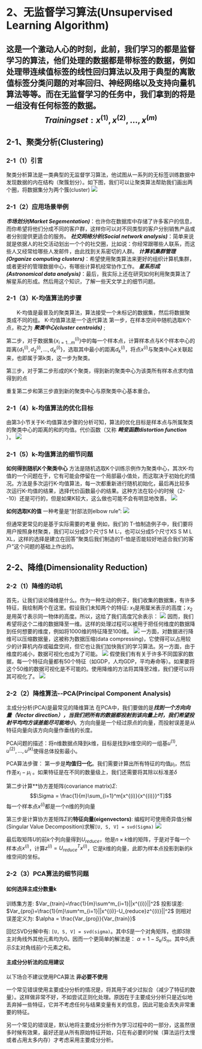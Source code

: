  # 2、无监督学习算法(Unsupervised Learning Algorithm)
 这是一个激动人心的时刻，此前，我们学习的都是监督学习的算法，他们处理的数据都是带标签的数据，例如处理带连续值标签的线性回归算法以及用于典型的离散值标签分类问题的对率回归、神经网络以及支持向量机算法等等。而在无监督学习的任务中，我们拿到的将是一组没有任何标签的数据。
 $$Training set: {x^{(1)}, x^{(2)}, ..., x^{(m)}}$$
 ---
## 2-1、聚类分析(Clustering)
### 2-1（1）引言
聚类分析算法是一类典型的无监督学习算法，他试图从一系列的无标签训练数据中发现数据的内在结构（聚簇划分）。如下图，我们可以让聚类算法帮助我们画出两个圈，将数据集分为两个簇(cluster)
![](http://www.ai-start.com/ml2014/images/6709f5ca3cd2240d4e95dcc3d3e808d5.png)

### 2-1（2）应用场景举例
***市场划分(Market Segementation)***：也许你在数据库中存储了许多客户的信息，而你希望将他们分成不同的客户群，这样你可以对不同类型的客户分别销售产品或者分别提供更适合的服务。
***社交网络分析(Social network analysis)***：简单来说就是依据人的社交活动划出一个个的社交圈，比如说：你经常跟哪些人联系，而这些人又经常给哪些人发邮件，由此找到关系密切的人群。
***计算机集群管理(Organize computing clusters)***：希望使用聚类算法来更好的组织计算机集群，或者更好的管理数据中心，有哪些计算机经常协作工作。
***星系形成(Astronomical data analysis)***：最后，我实际上还在研究如何利用聚类算法了解星系的形成。然后用这个知识，了解一些天文学上的细节问题。

### 2-1（3）K-均值算法的步骤
&emsp;&emsp;K-均值是最普及的聚类算法，算法接受一个未标记的数据集，然后将数据聚类成不同的组。
K-均值算法是一个迭代算法
第一步，在样本空间中随机选取K个点，称之为 ***聚类中心(cluster centroids)*** ;

第二步，对于数据集$\{x^{(i)}_{i=1...m}\}$中的每一个样本点，计算样本点与K个样本中心的距离$\{d^{(i)}_1, d^{(i)}_2, ..., d^{(i)}_K\}$，选取其中最小的距离$d^{(i)}_k$，将点$x^{(i)}$与聚类中心$k$关联起来，也即属于第k类，这一步为聚类。

第三步，对于第二步形成的K个聚类，得到新的聚类中心为该类所有样本点求均值得到的点

重复第二步和第三步直到新的聚类中心与原聚类中心基本重合。

### 2-1（4）k-均值算法的优化目标
由第3小节关于K-均值算法步骤的分析可知，算法的优化目标是样本点与所属聚类的聚类中心的距离的和的均值。代价函数（又称 ***畸变函数distortion function*** ）。
![](https://files.mdnice.com/user/35698/ca374566-b50f-41bb-9ffe-303a2bc4fb1d.png)

### 2-1（5）k-均值算法的细节问题
**如何得到随机K个聚类中心**
方法是随机选取K个训练示例作为聚类中心，其次K-均值的一个问题在于，它有可能会停留在一个局部最小值处，而这取决于初始化的情况。方法是多次运行K-均值算法，每一次都重新进行随机初始化，最后再比较多次运行K-均值的结果，选择代价函数最小的结果。这种方法在较小的时候（2--10）还是可行的，但是如果K较大，这么做也可能不会有明显地改善。
![](http://www.ai-start.com/ml2014/images/d4d2c3edbdd8915f4e9d254d2a47d9c7.png)

**如何选取K的值**
一种考量是“肘部法则elbow rule”:
![](http://www.ai-start.com/ml2014/images/f3ddc6d751cab7aba7a6f8f44794e975.png)

但通常更常见的是基于实际需要的考量
例如，我们的 T-恤制造例子中，我们要将用户按照身材聚类，我们可以分成3个尺寸S M L:，也可以分成5个尺寸XS S M L XL，这样的选择是建立在回答“聚类后我们制造的T-恤是否能较好地适合我们的客户”这个问题的基础上作出的。


## 2-2、降维(Dimensionality Reduction)
### 2-2（1）降维的动机
首先，让我们谈论降维是什么。作为一种生动的例子，我们收集的数据集，有许多特征，我绘制两个在这里。假设我们未知两个的特征: $x_1$是用厘米表示的高度；$x_2$是用英寸表示同一物体的高度。所以，这给了我们高度冗余表示：
![](http://www.ai-start.com/ml2014/images/8274f0c29314742e9b4f15071ea7624a.png)
因而，我们希望将这个二维的数据降至一维。这样的处理过程可以被用于把任何维度的数据降到任何想要的维度，例如将1000维的特征降至100维。
![](http://www.ai-start.com/ml2014/images/67e2a9d760300d33ac5e12ad2bd5523c.jpg)
一方面，对数据进行降维可以压缩数据量，这被称为数据压缩(data compressing)，它使得可以占用较少的计算机内存或磁盘空间，但它也让我们加快我们的学习算法。另一方面，由于维度的减小，数据可视化也成为了可能。
![](http://www.ai-start.com/ml2014/images/789d90327121d3391735087b9276db2a.png)
假使我们有有关于许多不同国家的数据，每一个特征向量都有50个特征（如GDP，人均GDP，平均寿命等）。如果要将这个50维的数据可视化是不可能的。使用降维的方法将其降至2维，我们便可以将其可视化了。
![](http://www.ai-start.com/ml2014/images/ec85b79482c868eddc06ba075465fbcf.png)

### 2-2（2）降维算法--PCA(Principal Component Analysis)
主成分分析(PCA)是最常见的降维算法
在PCA中，我们要做的是***找到一个方向向量（Vector direction），当我们把所有的数据都投射到该向量上时，我们希望投射平均均方误差能尽可能地小***。方向向量是一个经过原点的向量，而投射误差是从特征向量向该方向向量作垂线的长度。

PCA问题的描述：将$n$维数据点降到$k$维，目标是找到$k$维空间的一组基$u^{(1)}, u^{(2)}, ..., u^{(k)}$使得总体投影最小。

PCA算法步骤：
第一步是**均值归一化**。我们需要计算出所有特征的均值$\mu_i$，然后作差$x_i-\mu_i$ 。如果特征是在不同的数量级上，我们还需要将其除以标准差$\delta$

第二步计算**协方差矩阵(covariance matrix)$\Sigma$:
$$\Sigma = \frac{1}{m}\sum_{i=1}^m[x^{(i)}{x^{(i)}}^T]$$
每一个样本点$x^{(i)}$都是一个$n$维的列向量

第三步是计算协方差矩阵$\Sigma$的**特征向量(eigenvectors)**:
编程时可使用奇异值分解(Singular Value Decomposition)求解`[U, S, V] = svd(Sigma)`
![](http://www.ai-start.com/ml2014/images/0918b38594709705723ed34bb74928ba.png)

最后取矩阵$U$的前$k$个列向量得到$U_{reduce}$，他是$n\times k$维的矩阵，于是对于每一个样本点$x^{(i)}$，计算$z^{(i)} = U^T_{reduce}x^{(i)}$，它是$k$维的向量，此即为样本点投影到新的$k$维空间的坐标。

### 2-2（3）PCA算法的细节问题
#### 如何选择主成分数量k

训练集方差: $Var_{train}=\frac{1}{m}\sum^m_{i=1}||x^{(i)}||^2$
投影误差: $Var_{proj}=\frac{1}{m}\sum^m_{i=1}||x^{(i)}-U_{reduce}z^{(i)}||^2$
则相对误差定义为: $\alpha = \frac{Var_{proj}}{Var_{train}}$

回忆SVD分解中有: `[U, S, V] = svd(sigma)`。其中$S$是一个对角矩阵，也即$S$除主对角线外其他元素均为0。因而一个更简单的解法是：
$\alpha = 1-S_k/S_n$。其中$S_i$表示$S$主对角线前$i$个元素之和。

#### 主成分分析法的应用建议

以下场合不建议使用PCA算法 **非必要不使用**

一个常见错误使用主要成分分析的情况是，将其用于减少过拟合（减少了特征的数量）。这样做非常不好，不如尝试正则化处理。原因在于主要成分分析只是近似地丢弃掉一些特征，它并不考虑任何与结果变量有关的信息，因此可能会丢失非常重要的特征。

另一个常见的错误是，默认地将主要成分分析作为学习过程中的一部分，这虽然很多时候有效果，最好还是从所有原始特征开始，只在有必要的时候（算法运行太慢或者占用太多内存）才考虑采用主要成分分析。
